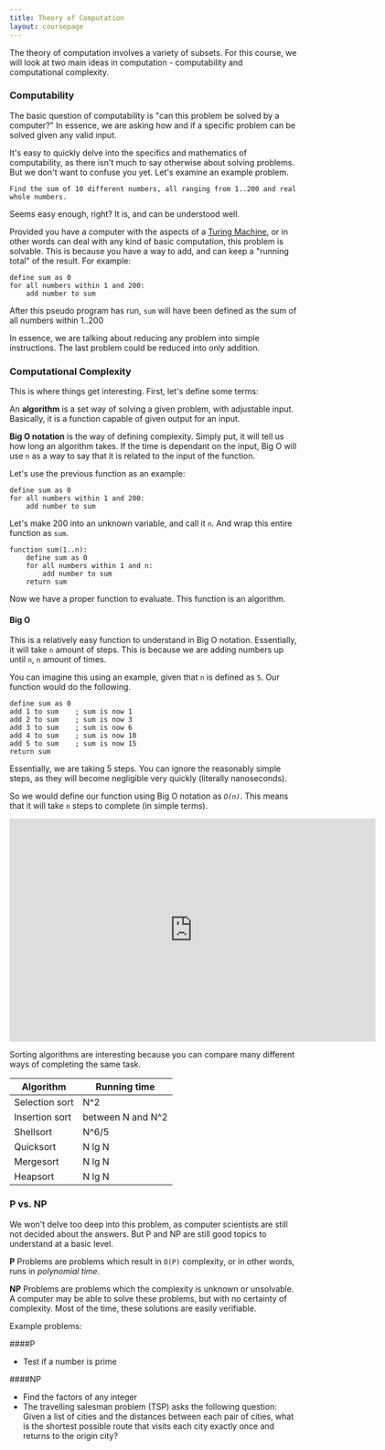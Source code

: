 ```yaml
---
title: Theory of Computation
layout: coursepage
---
```


The theory of computation involves a variety of subsets. For this course, we will look at two main ideas in computation - computability and computational complexity.

### Computability
The basic question of computability is "can this problem be solved by a computer?" In essence, we are asking how and if a specific problem can be solved given any valid input.

It's easy to quickly delve into the specifics and mathematics of computability, as there isn't much to say otherwise about solving problems. But we don't want to confuse you yet. Let's examine an example problem.

    Find the sum of 10 different numbers, all ranging from 1..200 and real whole numbers.
    
Seems easy enough, right? It is, and can be understood well.

Provided you have a computer with the aspects of a [Turing Machine](http://en.wikipedia.org/wiki/Turing_Machine), or in other words can deal with any kind of basic computation, this problem is solvable. This is because you have a way to add, and can keep a "running total" of the result. For example:

    define sum as 0
    for all numbers within 1 and 200:
        add number to sum

After this pseudo program has run, `sum` will have been defined as the sum of all numbers within 1..200

In essence, we are talking about reducing any problem into simple instructions. The last problem could be reduced into only addition.

### Computational Complexity
This is where things get interesting. First, let's define some terms:

An **algorithm** is a set way of solving a given problem, with adjustable input. Basically, it is a function capable of given output for an input.

**Big O notation** is the way of defining complexity. Simply put, it will tell us how long an algorithm takes. If the time is dependant on the input, Big O will use `n` as a way to say that it is related to the input of the function.

Let's use the previous function as an example:

    define sum as 0
    for all numbers within 1 and 200:
        add number to sum

Let's make 200 into an unknown variable, and call it `n`. And wrap this entire function as `sum`.

    function sum(1..n):
        define sum as 0
        for all numbers within 1 and n:
            add number to sum
        return sum

Now we have a proper function to evaluate. This function is an algorithm.

#### Big O
This is a relatively easy function to understand in Big O notation. Essentially, it will take `n` amount of steps. This is because we are adding numbers up until `n`, `n` amount of times.

You can imagine this using an example, given that `n` is defined as `5`. Our function would do the following.

    define sum as 0
    add 1 to sum    ; sum is now 1
    add 2 to sum    ; sum is now 3
    add 3 to sum    ; sum is now 6
    add 4 to sum    ; sum is now 10
    add 5 to sum    ; sum is now 15
    return sum

Essentially, we are taking 5 steps. You can ignore the reasonably simple steps, as they will become negligible very quickly (literally nanoseconds).

So we would define our function using Big O notation as *`O(n)`*. This means that it will take `n` steps to complete (in simple terms).

<iframe title="YouTube video player" class="youtube-player" type="text/html" width="640" height="390" src="http://www.youtube.com/embed/Ou2A-JWszVA"frameborder="0" allowFullScreen></iframe>

Sorting algorithms are interesting because you can compare many different ways of completing the same task.

<table class="table">
    <thead>
    <tr><th>Algorithm</th><th>Running time</th></tr>
    </thead>
<tbody>
<tr><td>Selection sort</td><td>N^2</td></tr>
<tr><td>Insertion sort</td><td>between N and N^2</td></tr>
<tr><td>Shellsort</td><td>N^6/5</td></tr>
<tr><td>Quicksort</td><td>N lg N</td></tr>
<tr><td>Mergesort</td><td>N lg N</td></tr>
<tr><td>Heapsort</td><td>N lg N</td></tr>
</tbody>
</table>

### P vs. NP
We won't delve too deep into this problem, as computer scientists are still not decided about the answers. But P and NP are still good topics to understand at a basic level.

**P** Problems are problems which result in `O(P)` complexity, or in other words, runs in *polynomial time*.

**NP** Problems are problems which the complexity is unknown or unsolvable. A computer may be able to solve these problems, but with no certainty of complexity. Most of the time, these solutions are easily verifiable.

Example problems:

####P
- Test if a number is prime

####NP
- Find the factors of any integer
- The travelling salesman problem (TSP) asks the following question: Given a list of cities and the distances between each pair of cities, what is the shortest possible route that visits each city exactly once and returns to the origin city?
